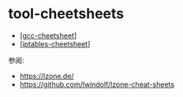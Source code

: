 # tool-cheetsheets

- [[gcc-cheetsheet]]
- [[iptables-cheetsheet]]

参阅:

- https://lzone.de/
- https://github.com/lwindolf/lzone-cheat-sheets


[//begin]: # "Autogenerated link references for markdown compatibility"
[gcc-cheetsheet]: gcc-cheetsheet.md "gcc 速查"
[iptables-cheetsheet]: iptables-cheetsheet.md "iptables(8) - Linux man page"
[//end]: # "Autogenerated link references"
